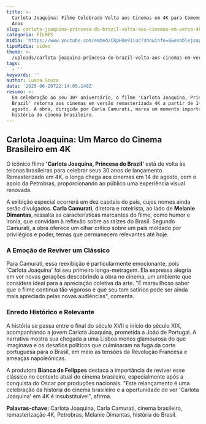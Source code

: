 ```yaml
---
title: >-
  Carlota Joaquina: Filme Celebrado Volta aos Cinemas em 4K para Comemorar 30
  Anos
slug: carlota-joaquina-princesa-do-brazil-volta-aos-cinemas-em-verso-4k
categoria: FILMES
midia: 'https://www.youtube.com/embed/CKpH0e91iuc?showinfo=0&enablejsapi=1'
tipoMidia: video
thumb: >-
  /uploads/carlota-joaquina-princesa-do-brazil-volta-aos-cinemas-em-verso-4k-thumb.png
tags:
  - ''
keywords: ''
author: Luana Souza
data: '2025-06-20T22:14:05.148Z'
resumo: >-
  Em celebração ao seu 30º aniversário, o filme 'Carlota Joaquina, Princesa do
  Brazil' retorna aos cinemas em versão remasterizada 4K a partir de 14 de
  agosto. A obra, dirigida por Carla Camurati, marca um momento importante na
  história do cinema brasileiro.
---
```


## Carlota Joaquina: Um Marco do Cinema Brasileiro em 4K

O icônico filme **'Carlota Joaquina, Princesa do Brazil'** está de volta às telonas brasileiras para celebrar seus 30 anos de lançamento. Remasterizado em 4K, o longa chega aos cinemas em 14 de agosto, com o apoio da Petrobras, proporcionando ao público uma experiência visual renovada.

A exibição especial ocorrerá em dez capitais do país, cujos nomes ainda serão divulgados. **Carla Camurati**, diretora e roteirista, ao lado de **Melanie Dimantas**, ressalta as características marcantes do filme, como humor e ironia, que convidam à reflexão sobre as raízes do Brasil. Segundo Camurati, a obra oferece um olhar crítico sobre um país moldado por privilégios e poder, temas que permanecem relevantes até hoje.

### A Emoção de Reviver um Clássico

Para Camurati, essa reexibição é particularmente emocionante, pois 'Carlota Joaquina' foi seu primeiro longa-metragem. Ela expressa alegria em ver novas gerações descobrindo a obra no cinema, um ambiente que considera ideal para a apreciação coletiva da arte. "É maravilhoso saber que o filme continua tão vigoroso e que seu tom satírico pode ser ainda mais apreciado pelas novas audiências", comenta.

### Enredo Histórico e Relevante

A história se passa entre o final do século XVII e início do século XIX, acompanhando a jovem Carlota Joaquina, prometida a João de Portugal. A narrativa mostra sua chegada a uma Lisboa menos glamourosa do que imaginava e os desafios políticos que culminaram na fuga da corte portuguesa para o Brasil, em meio às tensões da Revolução Francesa e ameaças napoleônicas.

A produtora **Bianca de Felippes** destaca a importância de reviver esse clássico no contexto atual do cinema brasileiro, especialmente após a conquista do Oscar por produções nacionais. "Este relançamento é uma celebração da história do cinema brasileiro e a oportunidade de ver 'Carlota Joaquina' em 4K é insubstituível", afirma.

**Palavras-chave:** Carlota Joaquina, Carla Camurati, cinema brasileiro, remasterização 4K, Petrobras, Melanie Dimantas, história do Brasil.
